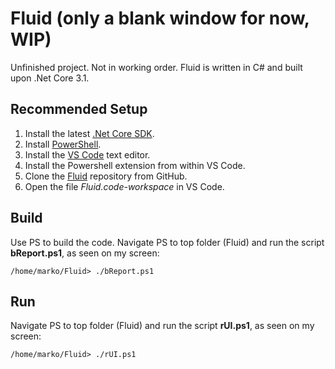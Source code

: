 # Fluid (only a blank window for now, WIP)

Unfinished project. Not in working order. Fluid is written in C# and built upon .Net Core 3.1.

## Recommended Setup

1. Install the latest [.Net Core SDK](https://dotnet.microsoft.com/download).
2. Install [PowerShell](https://github.com/PowerShell/PowerShell).
3. Install the [VS Code](https://code.visualstudio.com/) text editor.
4. Install the Powershell extension from within VS Code.
5. Clone the [Fluid](https://github.com/Marko-Petek/Fluid) repository from GitHub.
6. Open the file *Fluid.code-workspace* in VS Code. 

## Build

Use PS to build the code. Navigate PS to top folder (Fluid) and run the script **bReport.ps1**, as seen on my screen:

    /home/marko/Fluid> ./bReport.ps1

## Run

Navigate PS to top folder (Fluid) and run the script **rUI.ps1**, as seen on my screen:

    /home/marko/Fluid> ./rUI.ps1

